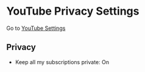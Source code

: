 # YouTube Privacy Settings

Go to [YouTube Settings](https://www.youtube.com/account)

## Privacy
- Keep all my subscriptions private: On